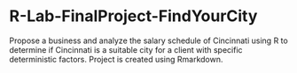 # R-Lab-FinalProject-FindYourCity
Propose a business and analyze the salary schedule of Cincinnati using R to determine if Cincinnati is a suitable city for a client with specific deterministic factors. Project is created using Rmarkdown.

